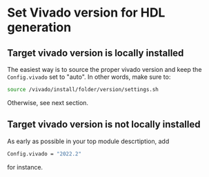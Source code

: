 # Set Vivado version for HDL generation

## Target vivado version is locally installed

The easiest way is to source the proper vivado version and keep the `Config.vivado` set to "auto".
In other words, make sure to:
```bash
source /vivado/install/folder/version/settings.sh
```

Otherwise, see next section.

## Target vivado version is not locally installed

As early as possible in your top module descrtiption, add
```bash
Config.vivado = "2022.2"
```
for instance.
